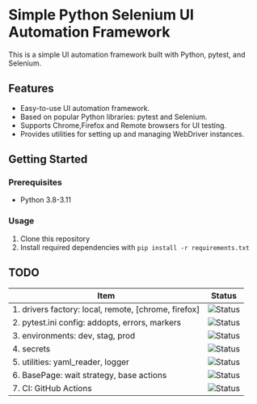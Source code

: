 # Simple Python Selenium UI Automation Framework

This is a simple UI automation framework built with Python, pytest, and Selenium.

## Features

- Easy-to-use UI automation framework.
- Based on popular Python libraries: pytest and Selenium.
- Supports Chrome,Firefox and Remote browsers for UI testing.
- Provides utilities for setting up and managing WebDriver instances.

## Getting Started

### Prerequisites

- Python 3.8-3.11

### Usage

1. Clone this repository
2. Install required dependencies with
```pip install -r requirements.txt```



## TODO

| Item                                          | Status                                                   |
|-----------------------------------------------|----------------------------------------------------------|
| 1. drivers factory: local, remote, [chrome, firefox] | ![Status](https://img.shields.io/badge/DONE-brightgreen)      |
| 2. pytest.ini config: addopts, errors, markers | ![Status](https://img.shields.io/badge/PROGRESS-blue)      |
| 3. environments: dev, stag, prod              | ![Status](https://img.shields.io/badge/TODO-yellow)      |
| 4. secrets                                    | ![Status](https://img.shields.io/badge/TODO-yellow)      |
| 5. utilities: yaml_reader, logger             | ![Status](https://img.shields.io/badge/DONE-brightgreen)      |
| 6. BasePage: wait strategy, base actions      | ![Status](https://img.shields.io/badge/DONE-brightgreen) |
| 7. CI: GitHub Actions                                       | ![Status](https://img.shields.io/badge/TODO-yellow)      |
```